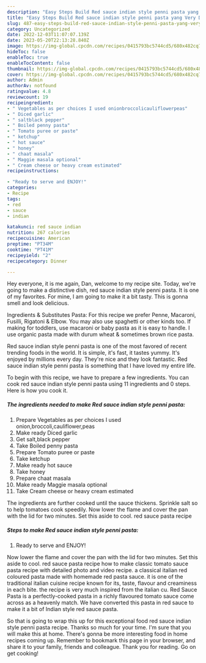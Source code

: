 ```yaml
---
description: "Easy Steps Build Red sauce indian style penni pasta yang Very Delicious"
title: "Easy Steps Build Red sauce indian style penni pasta yang Very Delicious"
slug: 487-easy-steps-build-red-sauce-indian-style-penni-pasta-yang-very-delicious
category: Uncategorized
date: 2022-12-03T11:07:07.139Z
date: 2023-05-20T22:13:28.840Z
image: https://img-global.cpcdn.com/recipes/0415793bc5744cd5/680x482cq70/red-sauce-indian-style-penni-pasta-recipe-main-photo.jpg
hideToc: false
enableToc: true
enableTocContent: false
thumbnail: https://img-global.cpcdn.com/recipes/0415793bc5744cd5/680x482cq70/red-sauce-indian-style-penni-pasta-recipe-main-photo.jpg
cover: https://img-global.cpcdn.com/recipes/0415793bc5744cd5/680x482cq70/red-sauce-indian-style-penni-pasta-recipe-main-photo.jpg
author: Admin
authorAv: notfound
ratingvalue: 4.8
reviewcount: 19
recipeingredient:
- " Vegetables as per choices I used onionbroccolicauliflowerpeas"
- " Diced garlic"
- " saltblack pepper"
- " Boiled penny pasta"
- " Tomato puree or paste"
- " ketchup"
- " hot sauce"
- " honey"
- " chaat masala"
- " Maggie masala optional"
- " Cream cheese or heavy cream estimated"
recipeinstructions:

- "Ready to serve and ENJOY!"
categories:
- Recipe
tags:
- red
- sauce
- indian

katakunci: red sauce indian 
nutrition: 267 calories
recipecuisine: American
preptime: "PT34M"
cooktime: "PT41M"
recipeyield: "2"
recipecategory: Dinner

---
```



Hey everyone, it is me again, Dan, welcome to my recipe site. Today, we're going to make a distinctive dish, red sauce indian style penni pasta. It is one of my favorites. For mine, I am going to make it a bit tasty. This is gonna smell and look delicious.

Ingredients &amp; Substitutes Pasta: For this recipe we prefer Penne, Macaroni, Fusilli, Rigatoni &amp; Elbow. You may also use spaghetti or other kinds too. If making for toddlers, use macaroni or baby pasta as it is easy to handle. I use organic pasta made with durum wheat &amp; sometimes brown rice pasta.

Red sauce indian style penni pasta is one of the most favored of recent trending foods in the world. It is simple, it's fast, it tastes yummy. It's enjoyed by millions every day. They're nice and they look fantastic. Red sauce indian style penni pasta is something that I have loved my entire life.


To begin with this recipe, we have to prepare a few ingredients. You can cook red sauce indian style penni pasta using 11 ingredients and 0 steps. Here is how you cook it.

<!--inarticleads1-->

##### The ingredients needed to make Red sauce indian style penni pasta:

1. Prepare  Vegetables as per choices I used onion,broccoli,cauliflower,peas
1. Make ready  Diced garlic
1. Get  salt,black pepper
1. Take  Boiled penny pasta
1. Prepare  Tomato puree or paste
1. Take  ketchup
1. Make ready  hot sauce
1. Take  honey
1. Prepare  chaat masala
1. Make ready  Maggie masala optional
1. Take  Cream cheese or heavy cream estimated


The ingredients are further cooked until the sauce thickens. Sprinkle salt so to help tomatoes cook speedily. Now lower the flame and cover the pan with the lid for two minutes. Set this aside to cool. red sauce pasta recipe 

<!--inarticleads2-->

##### Steps to make Red sauce indian style penni pasta:


1. Ready to serve and ENJOY!

Now lower the flame and cover the pan with the lid for two minutes. Set this aside to cool. red sauce pasta recipe how to make classic tomato sauce pasta recipe with detailed photo and video recipe. a classical italian red coloured pasta made with homemade red pasta sauce. it is one of the traditional italian cuisine recipe known for its, taste, flavour and creaminess in each bite. the recipe is very much inspired from the italian cu. Red Sauce Pasta is a perfectly-cooked pasta in a richly flavoured tomato sauce come across as a heavenly match. We have converted this pasta in red sauce to make it a bit of Indian style red sauce pasta. 

So that is going to wrap this up for this exceptional food red sauce indian style penni pasta recipe. Thanks so much for your time. I'm sure that you will make this at home. There's gonna be more interesting food in home recipes coming up. Remember to bookmark this page in your browser, and share it to your family, friends and colleague. Thank you for reading. Go on get cooking!
